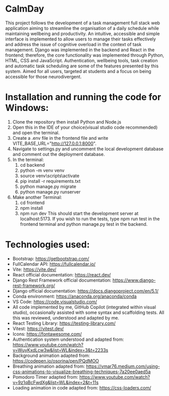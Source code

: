 # CalmDay

This project follows the development of a task management full stack web application aiming to streamline the organisation of a daily schedule while maintaining wellbeing and productivity. An intuitive, accessible and simple interface is implemented to allow users to manage their tasks effectively and address the issue of cognitive overload in the context of task management. Django was implemented in the backend and React in the frontend; therefore, the core functionality was implemented through Python, HTML, CSS and JavaScript. Authentication, wellbeing tools, task creation and automatic task scheduling are some of the features presented by this system. Aimed for all users, targeted at students and a focus on being accessible for those neurodivergent. 

# Installation and running the code for Windows:
1. Clone the repository then install Python and Node.js
2. Open this in the IDE of your choice(visual studio code recommended) and open the terminal.
3. Create a .env file in the frontend file and write VITE_BASE_URL="http://127.0.0.1:8000".
4. Navigate to settings.py and uncomment the local development database and comment out the deployment database.
5. In the terminal:
    1. cd backend
    2. python -m venv venv
    3. source venv\scripts\activate
    4. pip install -r requirements.txt
    5. python manage.py migrate
    6. python manage.py runserver
6. Make another Terminal:
    1. cd frontend
    2. npm install
    3. npm run dev
This should start the development server at localhost:5173.
If you wish to run the tests, type npm run test in the frontend terminal and python manage.py test in the backend.

# Technologies used:
- Bootstrap: https://getbootstrap.com/
- FullCalendar API: https://fullcalendar.io/
- Vite: https://vite.dev/
- React official documentation: https://react.dev/
- Django Rest Framework official documentation: https://www.django-rest-framework.org/
- Django official documentation: https://docs.djangoproject.com/en/5.1/
- Conda environment: https://anaconda.org/anaconda/conda
- VS Code: https://code.visualstudio.com/
- All code implemented by me, GitHub Copilot (integrated within visual studio), occasionally assisted with some syntax and scaffolding tests. All this was reviewed, understood and adapted by me.
- React Testing Library: https://testing-library.com/
- Vitest: https://vitest.dev/
- Icons: https://fontawesome.com/
- Authentication system understood and adapted from: https://www.youtube.com/watch?v=WuyKxdLcw3w&list=WL&index=3&t=2233s
- Background animation adapted from: https://codepen.io/osorina/pen/PQdMOO
- Breathing animation adapted from: https://vmar76.medium.com/using-css-animations-to-visualize-breathing-techniques-7a20ee0aed5a
- Pomodoro Timer adapted from: https://www.youtube.com/watch?v=9z1qBcFwdXg&list=WL&index=2&t=11s
- Loading animation in code adapted from: https://css-loaders.com/
